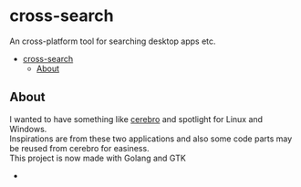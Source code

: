 # cross-search

An cross-platform tool for searching desktop apps etc.

- [cross-search](#cross-search)
  - [About](#about)

## About

I wanted to have something like [cerebro][1] and spotlight for Linux and Windows.<br>
Inspirations are from these two applications and also some code parts may be reused from cerebro for easiness.<br>
This project is now made with Golang and GTK

- [1]: https://github.com/KELiON/cerebro/

